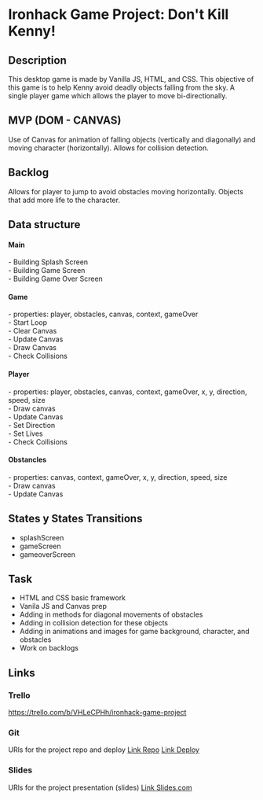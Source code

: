 # Ironhack Game Project: Don't Kill Kenny!

## Description
This desktop game is made by Vanilla JS, HTML, and CSS. This objective of this game is to help Kenny avoid deadly objects falling from the sky. A single player game which allows the player to move bi-directionally.

## MVP (DOM - CANVAS)
Use of Canvas for animation of falling objects (vertically and diagonally) and moving character (horizontally).
Allows for collision detection.

## Backlog
Allows for player to jump to avoid obstacles moving horizontally.
Objects that add more life to the character.

## Data structure
<h4>Main</h4>
- Building Splash Screen</br>
- Building Game Screen</br>
- Building Game Over Screen</br>
<h4>Game</h4>
- properties: player, obstacles, canvas, context, gameOver</br>
- Start Loop</br>
- Clear Canvas</br>
- Update Canvas</br>
- Draw Canvas</br>
- Check Collisions</br>
<h4>Player</h4>
- properties: player, obstacles, canvas, context, gameOver, x, y, direction, speed, size</br>
- Draw canvas</br>
- Update Canvas</br>
- Set Direction</br>
- Set Lives</br>
- Check Collisions</br>
<h4>Obstancles</h4>
- properties: canvas, context, gameOver, x, y, direction, speed, size</br>
- Draw canvas</br>
- Update Canvas</br>

## States y States Transitions

- splashScreen
- gameScreen
- gameoverScreen

## Task

- HTML and CSS basic framework
- Vanila JS and Canvas prep
- Adding in methods for diagonal movements of obstacles
- Adding in collision detection for these objects
- Adding in animations and images for game background, character, and obstacles
- Work on backlogs

## Links

### Trello
https://trello.com/b/VHLeCPHh/ironhack-game-project

### Git
URls for the project repo and deploy
[Link Repo](http://github.com)
[Link Deploy](http://github.com)

### Slides
URls for the project presentation (slides)
[Link Slides.com](http://slides.com)
